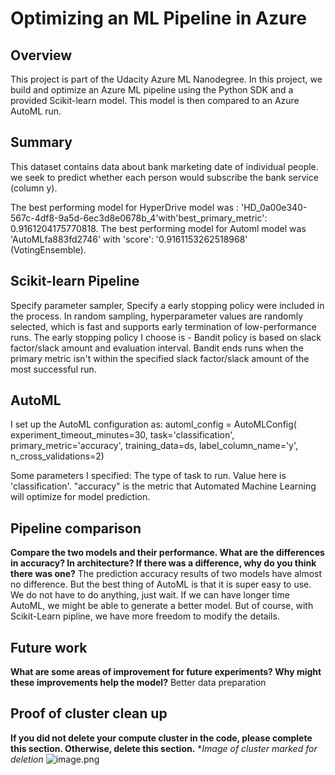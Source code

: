 <!-- #region -->
# Optimizing an ML Pipeline in Azure

## Overview
This project is part of the Udacity Azure ML Nanodegree.
In this project, we build and optimize an Azure ML pipeline using the Python SDK and a provided Scikit-learn model.
This model is then compared to an Azure AutoML run.

## Summary
This dataset contains data about bank marketing date of individual people. we seek to predict whether each person would subscribe the bank service (column y).

The best performing model for HyperDrive model was : 'HD_0a00e340-567c-4df8-9a5d-6ec3d8e0678b_4'with'best_primary_metric': 0.9161204175770818. The best performing model for Automl model was 'AutoMLfa883fd2746' with 'score': '0.9161153262518968' (VotingEnsemble).

## Scikit-learn Pipeline
Specify parameter sampler, Specify a early stopping policy were included in the process.
In random sampling, hyperparameter values are randomly selected, which is fast and supports early termination of low-performance runs. 
The early stopping policy I choose is - Bandit policy is based on slack factor/slack amount and evaluation interval. Bandit ends runs when the primary metric isn't within the specified slack factor/slack amount of the most successful run.

## AutoML
I set up the AutoML configuration as:
automl_config = AutoMLConfig(
    experiment_timeout_minutes=30,
    task='classification',
    primary_metric='accuracy',
    training_data=ds,
    label_column_name='y',
    n_cross_validations=2)
 
Some parameters I specified: The type of task to run. Value here is 'classification'. "accuracy" is the metric that Automated Machine Learning will optimize for model prediction.


## Pipeline comparison
**Compare the two models and their performance. What are the differences in accuracy? In architecture? If there was a difference, why do you think there was one?**
The prediction accuracy results of two models have almost no difference. But the best thing of AutoML is that it is super easy to use. We do not have to do anything, just wait. If we can have longer time AutoML, we might be able to generate a better model. But of course, with Scikit-Learn pipline, we have more freedom to modify the details.

## Future work
**What are some areas of improvement for future experiments? Why might these improvements help the model?**
Better data preparation

## Proof of cluster clean up
**If you did not delete your compute cluster in the code, please complete this section. Otherwise, delete this section.**
**Image of cluster marked for deletion*
![image.png](attachment:image.png)
<!-- #endregion -->

